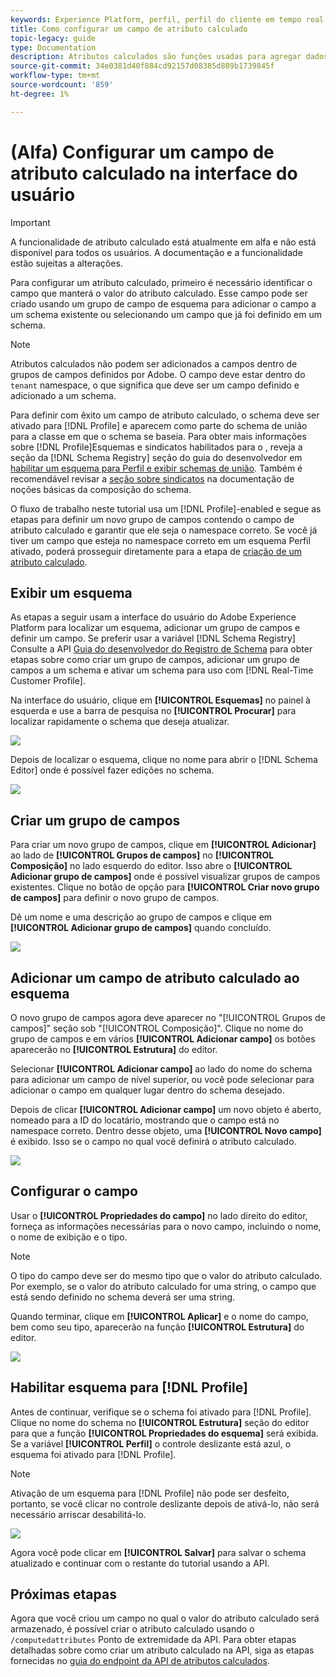 ```yaml
---
keywords: Experience Platform, perfil, perfil do cliente em tempo real, solução de problemas, API
title: Como configurar um campo de atributo calculado
topic-legacy: guide
type: Documentation
description: Atributos calculados são funções usadas para agregar dados no nível do evento em atributos no nível do perfil. Para configurar um atributo calculado, primeiro é necessário identificar o campo que manterá o valor do atributo calculado. Esse campo pode ser criado usando um grupo de campo de esquema para adicionar o campo a um schema existente ou selecionando um campo que já foi definido em um schema.
source-git-commit: 34e0381d40f884cd92157d08385d889b1739845f
workflow-type: tm+mt
source-wordcount: '859'
ht-degree: 1%

---
```



# (Alfa) Configurar um campo de atributo calculado na interface do usuário

>[!IMPORTANT]
>
>A funcionalidade de atributo calculado está atualmente em alfa e não está disponível para todos os usuários. A documentação e a funcionalidade estão sujeitas a alterações.

Para configurar um atributo calculado, primeiro é necessário identificar o campo que manterá o valor do atributo calculado. Esse campo pode ser criado usando um grupo de campo de esquema para adicionar o campo a um schema existente ou selecionando um campo que já foi definido em um schema.

>[!NOTE]
>
>Atributos calculados não podem ser adicionados a campos dentro de grupos de campos definidos por Adobe. O campo deve estar dentro do `tenant` namespace, o que significa que deve ser um campo definido e adicionado a um schema.

Para definir com êxito um campo de atributo calculado, o schema deve ser ativado para [!DNL Profile] e aparecem como parte do schema de união para a classe em que o schema se baseia. Para obter mais informações sobre [!DNL Profile]Esquemas e sindicatos habilitados para o , reveja a seção da [!DNL Schema Registry] seção do guia do desenvolvedor em [habilitar um esquema para Perfil e exibir schemas de união](../../xdm/api/getting-started.md). Também é recomendável revisar a [seção sobre sindicatos](../../xdm/schema/composition.md) na documentação de noções básicas da composição do schema.

O fluxo de trabalho neste tutorial usa um [!DNL Profile]-enabled e segue as etapas para definir um novo grupo de campos contendo o campo de atributo calculado e garantir que ele seja o namespace correto. Se você já tiver um campo que esteja no namespace correto em um esquema Perfil ativado, poderá prosseguir diretamente para a etapa de [criação de um atributo calculado](#create-a-computed-attribute).

## Exibir um esquema

As etapas a seguir usam a interface do usuário do Adobe Experience Platform para localizar um esquema, adicionar um grupo de campos e definir um campo. Se preferir usar a variável [!DNL Schema Registry] Consulte a API [Guia do desenvolvedor do Registro de Schema](../../xdm/api/getting-started.md) para obter etapas sobre como criar um grupo de campos, adicionar um grupo de campos a um schema e ativar um schema para uso com [!DNL Real-Time Customer Profile].

Na interface do usuário, clique em **[!UICONTROL Esquemas]** no painel à esquerda e use a barra de pesquisa no **[!UICONTROL Procurar]** para localizar rapidamente o schema que deseja atualizar.

![](../images/computed-attributes/Schemas-Browse.png)

Depois de localizar o esquema, clique no nome para abrir o [!DNL Schema Editor] onde é possível fazer edições no schema.

![](../images/computed-attributes/Schema-Editor.png)

## Criar um grupo de campos

Para criar um novo grupo de campos, clique em **[!UICONTROL Adicionar]** ao lado de **[!UICONTROL Grupos de campos]** no **[!UICONTROL Composição]** no lado esquerdo do editor. Isso abre o **[!UICONTROL Adicionar grupo de campos]** onde é possível visualizar grupos de campos existentes. Clique no botão de opção para **[!UICONTROL Criar novo grupo de campos]** para definir o novo grupo de campos.

Dê um nome e uma descrição ao grupo de campos e clique em **[!UICONTROL Adicionar grupo de campos]** quando concluído.

![](../images/computed-attributes/Add-field-group.png)

## Adicionar um campo de atributo calculado ao esquema

O novo grupo de campos agora deve aparecer no &quot;[!UICONTROL Grupos de campos]&quot; seção sob &quot;[!UICONTROL Composição]&quot;. Clique no nome do grupo de campos e em vários **[!UICONTROL Adicionar campo]** os botões aparecerão no **[!UICONTROL Estrutura]** do editor.

Selecionar **[!UICONTROL Adicionar campo]** ao lado do nome do schema para adicionar um campo de nível superior, ou você pode selecionar para adicionar o campo em qualquer lugar dentro do schema desejado.

Depois de clicar **[!UICONTROL Adicionar campo]** um novo objeto é aberto, nomeado para a ID do locatário, mostrando que o campo está no namespace correto. Dentro desse objeto, uma **[!UICONTROL Novo campo]** é exibido. Isso se o campo no qual você definirá o atributo calculado.

![](../images/computed-attributes/New-field.png)

## Configurar o campo

Usar o **[!UICONTROL Propriedades do campo]** no lado direito do editor, forneça as informações necessárias para o novo campo, incluindo o nome, o nome de exibição e o tipo.

>[!NOTE]
>
>O tipo do campo deve ser do mesmo tipo que o valor do atributo calculado. Por exemplo, se o valor do atributo calculado for uma string, o campo que está sendo definido no schema deverá ser uma string.

Quando terminar, clique em **[!UICONTROL Aplicar]** e o nome do campo, bem como seu tipo, aparecerão na função **[!UICONTROL Estrutura]** do editor.

![](../images/computed-attributes/Apply.png)

## Habilitar esquema para [!DNL Profile]

Antes de continuar, verifique se o schema foi ativado para [!DNL Profile]. Clique no nome do schema no **[!UICONTROL Estrutura]** seção do editor para que a função **[!UICONTROL Propriedades do esquema]** será exibida. Se a variável **[!UICONTROL Perfil]** o controle deslizante está azul, o esquema foi ativado para [!DNL Profile].

>[!NOTE]
>
>Ativação de um esquema para [!DNL Profile] não pode ser desfeito, portanto, se você clicar no controle deslizante depois de ativá-lo, não será necessário arriscar desabilitá-lo.

![](../images/computed-attributes/Profile.png)

Agora você pode clicar em **[!UICONTROL Salvar]** para salvar o schema atualizado e continuar com o restante do tutorial usando a API.

## Próximas etapas

Agora que você criou um campo no qual o valor do atributo calculado será armazenado, é possível criar o atributo calculado usando o `/computedattributes` Ponto de extremidade da API. Para obter etapas detalhadas sobre como criar um atributo calculado na API, siga as etapas fornecidas no [guia do endpoint da API de atributos calculados](ca-api.md).
